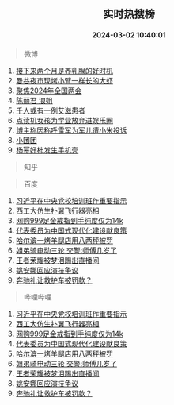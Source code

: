 <div align="center"><h2>实时热搜榜</h2><h4>2024-03-02 10:40:01</h4></div>

> 微博  

1. [接下来两个月是养乳腺的好时机](https://s.weibo.com/weibo?q=%23%E6%8E%A5%E4%B8%8B%E6%9D%A5%E4%B8%A4%E4%B8%AA%E6%9C%88%E6%98%AF%E5%85%BB%E4%B9%B3%E8%85%BA%E7%9A%84%E5%A5%BD%E6%97%B6%E6%9C%BA%23&t=31&band_rank=1&Refer=top)<br />
2. [曼谷夜市现烤小臂一样长的大虾](https://s.weibo.com/weibo?q=%E6%9B%BC%E8%B0%B7%E5%A4%9C%E5%B8%82%E7%8E%B0%E7%83%A4%E5%B0%8F%E8%87%82%E4%B8%80%E6%A0%B7%E9%95%BF%E7%9A%84%E5%A4%A7%E8%99%BE&t=31&band_rank=2&Refer=top)<br />
3. [聚焦2024年全国两会](https://s.weibo.com/weibo?q=%23%E8%81%9A%E7%84%A62024%E5%B9%B4%E5%85%A8%E5%9B%BD%E4%B8%A4%E4%BC%9A%23&t=31&band_rank=3&Refer=top)<br />
4. [陈丽君 浪姐](https://s.weibo.com/weibo?q=%E9%99%88%E4%B8%BD%E5%90%9B%20%E6%B5%AA%E5%A7%90&t=31&band_rank=4&Refer=top)<br />
5. [千人或有一例艾滋患者](https://s.weibo.com/weibo?q=%23%E5%8D%83%E4%BA%BA%E6%88%96%E6%9C%89%E4%B8%80%E4%BE%8B%E8%89%BE%E6%BB%8B%E6%82%A3%E8%80%85%23&t=31&band_rank=5&Refer=top)<br />
6. [点读机女孩为学业放弃进娱乐圈](https://s.weibo.com/weibo?q=%23%E7%82%B9%E8%AF%BB%E6%9C%BA%E5%A5%B3%E5%AD%A9%E4%B8%BA%E5%AD%A6%E4%B8%9A%E6%94%BE%E5%BC%83%E8%BF%9B%E5%A8%B1%E4%B9%90%E5%9C%88%23&t=31&band_rank=6&Refer=top)<br />
7. [博主称因称呼雷军为军儿遭小米投诉](https://s.weibo.com/weibo?q=%23%E5%8D%9A%E4%B8%BB%E7%A7%B0%E5%9B%A0%E7%A7%B0%E5%91%BC%E9%9B%B7%E5%86%9B%E4%B8%BA%E5%86%9B%E5%84%BF%E9%81%AD%E5%B0%8F%E7%B1%B3%E6%8A%95%E8%AF%89%23&t=31&band_rank=7&Refer=top)<br />
8. [小团团](https://s.weibo.com/weibo?q=%E5%B0%8F%E5%9B%A2%E5%9B%A2&t=31&band_rank=8&Refer=top)<br />
9. [杨幂好柿发生手机壳](https://s.weibo.com/weibo?q=%23%E6%9D%A8%E5%B9%82%E5%A5%BD%E6%9F%BF%E5%8F%91%E7%94%9F%E6%89%8B%E6%9C%BA%E5%A3%B3%23&t=31&band_rank=9&Refer=top)<br />

> 知乎  


> 百度  

1. [习近平在中央党校培训班作重要指示](https://www.baidu.com/s?wd=%E4%B9%A0%E8%BF%91%E5%B9%B3%E5%9C%A8%E4%B8%AD%E5%A4%AE%E5%85%9A%E6%A0%A1%E5%9F%B9%E8%AE%AD%E7%8F%AD%E4%BD%9C%E9%87%8D%E8%A6%81%E6%8C%87%E7%A4%BA&sa=fyb_news&rsv_dl=fyb_news)<br />
2. [西工大仿生扑翼飞行器亮相](https://www.baidu.com/s?wd=%E8%A5%BF%E5%B7%A5%E5%A4%A7%E4%BB%BF%E7%94%9F%E6%89%91%E7%BF%BC%E9%A3%9E%E8%A1%8C%E5%99%A8%E4%BA%AE%E7%9B%B8&sa=fyb_news&rsv_dl=fyb_news)<br />
3. [网购999足金戒指到手纯度仅为14k](https://www.baidu.com/s?wd=%E7%BD%91%E8%B4%AD999%E8%B6%B3%E9%87%91%E6%88%92%E6%8C%87%E5%88%B0%E6%89%8B%E7%BA%AF%E5%BA%A6%E4%BB%85%E4%B8%BA14k&sa=fyb_news&rsv_dl=fyb_news)<br />
4. [代表委员为中国式现代化建设献良策](https://www.baidu.com/s?wd=%E4%BB%A3%E8%A1%A8%E5%A7%94%E5%91%98%E4%B8%BA%E4%B8%AD%E5%9B%BD%E5%BC%8F%E7%8E%B0%E4%BB%A3%E5%8C%96%E5%BB%BA%E8%AE%BE%E7%8C%AE%E8%89%AF%E7%AD%96&sa=fyb_news&rsv_dl=fyb_news)<br />
5. [哈尔滨一烤羊腿店用八两秤被罚](https://www.baidu.com/s?wd=%E5%93%88%E5%B0%94%E6%BB%A8%E4%B8%80%E7%83%A4%E7%BE%8A%E8%85%BF%E5%BA%97%E7%94%A8%E5%85%AB%E4%B8%A4%E7%A7%A4%E8%A2%AB%E7%BD%9A&sa=fyb_news&rsv_dl=fyb_news)<br />
6. [姐弟骑电动三轮 交警:师傅几岁了](https://www.baidu.com/s?wd=%E5%A7%90%E5%BC%9F%E9%AA%91%E7%94%B5%E5%8A%A8%E4%B8%89%E8%BD%AE+%E4%BA%A4%E8%AD%A6%3A%E5%B8%88%E5%82%85%E5%87%A0%E5%B2%81%E4%BA%86&sa=fyb_news&rsv_dl=fyb_news)<br />
7. [王者荣耀被梦泪踢出直播间](https://www.baidu.com/s?wd=%E7%8E%8B%E8%80%85%E8%8D%A3%E8%80%80%E8%A2%AB%E6%A2%A6%E6%B3%AA%E8%B8%A2%E5%87%BA%E7%9B%B4%E6%92%AD%E9%97%B4&sa=fyb_news&rsv_dl=fyb_news)<br />
8. [姚安娜回应演技争议](https://www.baidu.com/s?wd=%E5%A7%9A%E5%AE%89%E5%A8%9C%E5%9B%9E%E5%BA%94%E6%BC%94%E6%8A%80%E4%BA%89%E8%AE%AE&sa=fyb_news&rsv_dl=fyb_news)<br />
9. [奔驰礼让救护车被罚款？](https://www.baidu.com/s?wd=%E5%A5%94%E9%A9%B0%E7%A4%BC%E8%AE%A9%E6%95%91%E6%8A%A4%E8%BD%A6%E8%A2%AB%E7%BD%9A%E6%AC%BE%EF%BC%9F&sa=fyb_news&rsv_dl=fyb_news)<br />

> 哔哩哔哩  

1. [习近平在中央党校培训班作重要指示](https://www.baidu.com/s?wd=%E4%B9%A0%E8%BF%91%E5%B9%B3%E5%9C%A8%E4%B8%AD%E5%A4%AE%E5%85%9A%E6%A0%A1%E5%9F%B9%E8%AE%AD%E7%8F%AD%E4%BD%9C%E9%87%8D%E8%A6%81%E6%8C%87%E7%A4%BA&sa=fyb_news&rsv_dl=fyb_news)<br />
2. [西工大仿生扑翼飞行器亮相](https://www.baidu.com/s?wd=%E8%A5%BF%E5%B7%A5%E5%A4%A7%E4%BB%BF%E7%94%9F%E6%89%91%E7%BF%BC%E9%A3%9E%E8%A1%8C%E5%99%A8%E4%BA%AE%E7%9B%B8&sa=fyb_news&rsv_dl=fyb_news)<br />
3. [网购999足金戒指到手纯度仅为14k](https://www.baidu.com/s?wd=%E7%BD%91%E8%B4%AD999%E8%B6%B3%E9%87%91%E6%88%92%E6%8C%87%E5%88%B0%E6%89%8B%E7%BA%AF%E5%BA%A6%E4%BB%85%E4%B8%BA14k&sa=fyb_news&rsv_dl=fyb_news)<br />
4. [代表委员为中国式现代化建设献良策](https://www.baidu.com/s?wd=%E4%BB%A3%E8%A1%A8%E5%A7%94%E5%91%98%E4%B8%BA%E4%B8%AD%E5%9B%BD%E5%BC%8F%E7%8E%B0%E4%BB%A3%E5%8C%96%E5%BB%BA%E8%AE%BE%E7%8C%AE%E8%89%AF%E7%AD%96&sa=fyb_news&rsv_dl=fyb_news)<br />
5. [哈尔滨一烤羊腿店用八两秤被罚](https://www.baidu.com/s?wd=%E5%93%88%E5%B0%94%E6%BB%A8%E4%B8%80%E7%83%A4%E7%BE%8A%E8%85%BF%E5%BA%97%E7%94%A8%E5%85%AB%E4%B8%A4%E7%A7%A4%E8%A2%AB%E7%BD%9A&sa=fyb_news&rsv_dl=fyb_news)<br />
6. [姐弟骑电动三轮 交警:师傅几岁了](https://www.baidu.com/s?wd=%E5%A7%90%E5%BC%9F%E9%AA%91%E7%94%B5%E5%8A%A8%E4%B8%89%E8%BD%AE+%E4%BA%A4%E8%AD%A6%3A%E5%B8%88%E5%82%85%E5%87%A0%E5%B2%81%E4%BA%86&sa=fyb_news&rsv_dl=fyb_news)<br />
7. [王者荣耀被梦泪踢出直播间](https://www.baidu.com/s?wd=%E7%8E%8B%E8%80%85%E8%8D%A3%E8%80%80%E8%A2%AB%E6%A2%A6%E6%B3%AA%E8%B8%A2%E5%87%BA%E7%9B%B4%E6%92%AD%E9%97%B4&sa=fyb_news&rsv_dl=fyb_news)<br />
8. [姚安娜回应演技争议](https://www.baidu.com/s?wd=%E5%A7%9A%E5%AE%89%E5%A8%9C%E5%9B%9E%E5%BA%94%E6%BC%94%E6%8A%80%E4%BA%89%E8%AE%AE&sa=fyb_news&rsv_dl=fyb_news)<br />
9. [奔驰礼让救护车被罚款？](https://www.baidu.com/s?wd=%E5%A5%94%E9%A9%B0%E7%A4%BC%E8%AE%A9%E6%95%91%E6%8A%A4%E8%BD%A6%E8%A2%AB%E7%BD%9A%E6%AC%BE%EF%BC%9F&sa=fyb_news&rsv_dl=fyb_news)<br />
